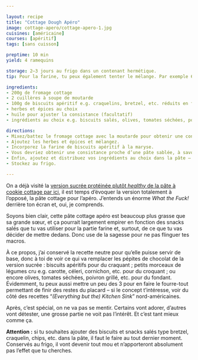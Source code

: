 ```yaml
---

layout: recipe
title: "Cottage Dough Apéro"
image: cottage-apero/cottage-apero-1.jpg
cuisines: [américaine]
courses: [apéritif]
tags: [sans cuisson]

preptime: 10 min
yield: 4 ramequins

storage: 2–3 jours au frigo dans un contenant hermétique.
tip: Pour la farine, tu peux également tenter le mélange. Par exemple 60g de <i lang="en">crackers</i> Ritz et 40g de bretzels apéritif.

ingredients:
- 200g de fromage cottage
- 2 cuillères à soupe de moutarde
- 100g de biscuits apéritif e.g. craquelins, bretzel, etc. réduits en farine
- herbes et épices au choix
- huile pour ajuster la consistance (facultatif)
- ingrédients au choix e.g. biscuits salés, olives, tomates séchées, poivrons grillés, cornichons, légumes…

directions:
- Mixez/battez le fromage cottage avec la moutarde pour obtenir une consistance bien lisse, on ne doit plus voir les morceaux de fromage.
- Ajoutez les herbes et épices et mélangez. 
- Incorporez la farine de biscuits apéritif à la maryse.
- Vous devriez obtenir une consistance proche d’une pâte sablée, à savoir quelque chose d’humide mais qui peut être compacté et tenir en un seul morceau. Si la consistance vous paraît trop épaisse, vous pouvez ajouter du lait ou de la boisson végétale.
- Enfin, ajoutez et distribuez vos ingrédients au choix dans la pâte – sauf les biscuits apéritif si vous ne mangez pas tout de suite. 
- Stockez au frigo.

---
```


On a déjà visité la [version sucrée protéinée plutôt <i lang="en">healthy</i> de la pâte à cookie cottage par ici](cottage-dough.html), il est temps d’évoquer la version totalement à l’opposé, la pâte cottage pour l’apéro. J’entends un énorme <i lang="en">What the Fuck!</i> derrière ton écran et, oui, je comprends.

Soyons bien clair, cette pâte cottage apéro est beaucoup plus grasse que sa grande sœur, et ça pourrait largement empirer en fonction des snacks salés que tu vas utiliser pour la partie farine et, surtout, de ce que tu vas décider de mettre dedans. Donc use de la sagesse pour ne pas flinguer tes macros.

À ce propos, j’ai conservé la recette neutre pour qu’elle puisse servir de base, donc à toi de voir ce qui va remplacer les pépites de chocolat de la version sucrée&nbsp;: biscuits apéritifs pour du craquant&nbsp;; petits morceaux de légumes cru e.g. carotte, céleri, cornichon, etc. pour du croquant&nbsp;; ou encore olives, tomates séchées, poivron grillé, etc. pour du fondant. Évidemment, tu peux aussi mettre un peu des 3 pour en faire le fourre-tout permettant de finir des restes du placard – si le concept t’intéresse, voir du côté des recettes “<i lang="en">(Everything but the) Kitchen Sink</i>” nord-américaines.

Après, c’est spécial, on ne va pas se mentir. Certains vont adorer, d’autres vont détester, une grosse partie ne voit pas l’intérêt. Et c’est tant mieux comme ça.

**Attention&nbsp;:** si tu souhaites ajouter des biscuits et snacks salés type bretzel, craquelin, chips, etc. dans la pâte, il faut le faire au tout dernier moment. Conservés au frigo, il vont devenir tout mou et n’apporteront absolument pas l’effet que tu cherches.